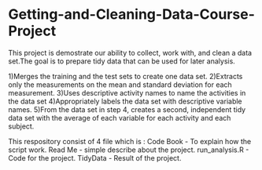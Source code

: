 # Getting-and-Cleaning-Data-Course-Project

This project is demostrate our ability to collect, work with, and clean a data set.The goal is to prepare tidy data that can be used for later analysis. 

1)Merges the training and the test sets to create one data set.
2)Extracts only the measurements on the mean and standard deviation for each measurement.
3)Uses descriptive activity names to name the activities in the data set
4)Appropriately labels the data set with descriptive variable names.
5)From the data set in step 4, creates a second, independent tidy data set with the average of each variable for each activity and each subject.

This respository consist of 4 file which is :
Code Book - To explain how the script work.
Read Me - simple describe about the project.
run_analysis.R - Code for the project.
TidyData - Result of the project.



